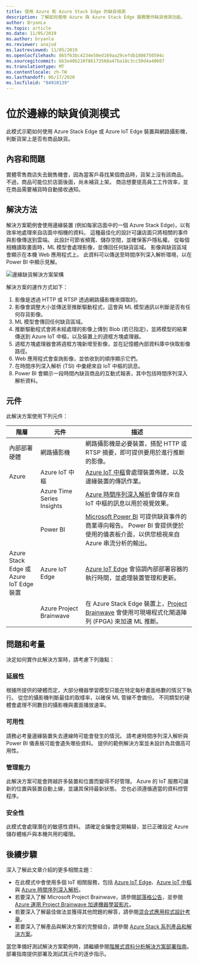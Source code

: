 ```yaml
---
title: 使用 Azure 和 Azure Stack Edge 的缺貨偵測
description: 了解如何使用 Azure 與 Azure Stack Edge 服務實作缺貨偵測功能。
author: BryanLa
ms.topic: article
ms.date: 11/05/2019
ms.author: bryanla
ms.reviewer: anajod
ms.lastreviewed: 11/05/2019
ms.openlocfilehash: 865f63bc4234e50ed169aa29cefdb1886750594c
ms.sourcegitcommit: bb3e40b210f86173568a47ba18c3cc50d4a40607
ms.translationtype: MT
ms.contentlocale: zh-TW
ms.lasthandoff: 06/17/2020
ms.locfileid: "84910139"
---
```

# <a name="out-of-stock-detection-at-the-edge-pattern"></a>位於邊緣的缺貨偵測模式

此模式示範如何使用 Azure Stack Edge 或 Azure IoT Edge 裝置與網路攝影機，判斷貨架上是否有商品缺貨。

## <a name="context-and-problem"></a>內容和問題

實體零售商店失去銷售機會，因為當客戶尋找某個商品時，貨架上沒有該商品。 不過，商品可能位於店面後面，尚未補貨上架。 商店想要提高員工工作效率，並在商品需要補貨時自動接收通知。

## <a name="solution"></a>解決方法

解決方案範例會使用邊緣裝置 (例如每家店面中的一個 Azure Stack Edge)，以有效率地處理來自店面中相機的資料。 這種最佳化的設計可讓店面只將相關的事件與影像傳送到雲端。 此設計可節省頻寬、儲存空間，並確保客戶隱私權。 從每個相機讀取畫面時，ML 模型會處理影像，並傳回任何缺貨區域。 影像與缺貨區域會顯示在本機 Web 應用程式上。 此資料可以傳送至時間序列深入解析環境，以在 Power BI 中顯示見解。

![邊緣缺貨解決方案架構](media/pattern-out-of-stock-at-edge/solution-architecture.png)

解決方案的運作方式如下：

1. 影像是透過 HTTP 或 RTSP 透過網路攝影機來擷取的。
2. 影像會調整大小並傳送至推斷驅動程式，這會與 ML 模型通訊以判斷是否有任何存貨影像。
3. ML 模型會傳回任何缺貨區域。
4. 推斷驅動程式會將未經處理的影像上傳到 Blob (若已指定)，並將模型的結果傳送到 Azure IoT 中樞，以及裝置上的週框方塊處理器。
5. 週框方塊處理器會將週框方塊新增至影像，並在記憶體內部資料庫中快取影像路徑。
6. Web 應用程式會查詢影像，並依收到的順序顯示它們。
7. 在時間序列深入解析 (TSI) 中彙總來自 IoT 中樞的訊息。
8. Power BI 會顯示一段時間內缺貨商品的互動式報表，其中包括時間序列深入解析資料。


## <a name="components"></a>元件

此解決方案使用下列元件：

| 階層 | 元件 | 描述 |
|----------|-----------|-------------|
| 內部部署硬體 | 網路攝影機 | 網路攝影機是必要裝置，搭配 HTTP 或 RTSP 摘要，即可提供要用於進行推斷的影像。 |
| Azure | Azure IoT 中樞 | [Azure IoT 中樞](/azure/iot-hub/)會處理裝置佈建，以及邊緣裝置的傳訊作業。 |
|  | Azure Time Series Insights | [Azure 時間序列深入解析](/azure/time-series-insights/)會儲存來自 IoT 中樞的訊息以用於視覺效果。 |
|  | Power BI | [Microsoft Power BI](https://powerbi.microsoft.com/) 可提供缺貨事件的商業導向報告。 Power BI 會提供便於使用的儀表板介面，以供您檢視來自 Azure 串流分析的輸出。 |
| Azure Stack Edge 或<br>Azure IoT Edge 裝置 | Azure IoT Edge | [Azure IoT Edge](/azure/iot-edge/) 會協調內部部署容器的執行時間，並處理裝置管理和更新。|
| | Azure Project Brainwave | 在 Azure Stack Edge 裝置上，[Project Brainwave](https://blogs.microsoft.com/ai/build-2018-project-brainwave/) 會使用可現場程式化閘道陣列 (FPGA) 來加速 ML 推斷。|

## <a name="issues-and-considerations"></a>問題和考量

決定如何實作此解決方案時，請考慮下列幾點：

### <a name="scalability"></a>延展性

根據所提供的硬體而定，大部分機器學習模型只能在特定每秒畫面格數的情況下執行。 從您的攝影機判斷最佳的取樣率，以確保 ML 管線不會備份。 不同類型的硬體會處理不同數目的攝影機與畫面播放速率。

### <a name="availability"></a>可用性

請務必考量邊緣裝置失去連線時可能會發生的情況。 請考慮時間序列深入解析與 Power BI 儀表板可能會遺失哪些資料。 提供的範例解決方案並未設計為具備高可用性。

### <a name="manageability"></a>管理能力

此解決方案可能會跨越許多裝置和位置而變得不好管理。 Azure 的 IoT 服務可讓新的位置與裝置自動上線，並讓其保持最新狀態。 您也必須遵循適當的資料控管程序。

### <a name="security"></a>安全性

此模式會處理潛在的敏感性資料。 請確定金鑰會定期輪替，並已正確設定 Azure 儲存體帳戶與本機共用的權限。

## <a name="next-steps"></a>後續步驟

深入了解此文章介紹的更多相關主題：
- 在此模式中會使用多個 IoT 相關服務，包括 [Azure IoT Edge](/azure/iot-edge/)、[Azure IoT 中樞](/azure/iot-hub/)與 [Azure 時間序列深入解析](/azure/time-series-insights/)。
- 若要深入了解 Microsoft Project Brainwave，請參閱[部落格公告](https://blogs.microsoft.com/ai/build-2018-project-brainwave/)，並參閱[Azure 運用 Project Brainwave 加速機器學習影片](https://www.youtube.com/watch?v=DJfMobMjCX0)。
- 若要深入了解最佳做法並獲得其他問題的解答，請參閱[混合式應用程式設計考量](overview-app-design-considerations.md)。
- 若要深入了解產品與解決方案的完整組合，請參閱 [Azure Stack 系列產品和解決方案](/azure-stack)。

當您準備好測試解決方案範例時，請繼續參閱[階層式資料分析解決方案部署指南](https://aka.ms/edgeinferencingdeploy)。 部署指南提供部署及測試其元件的逐步指示。
